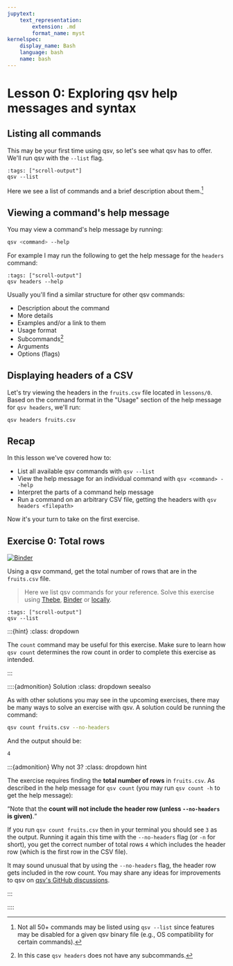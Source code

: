 ```yaml
---
jupytext:
    text_representation:
        extension: .md
        format_name: myst
kernelspec:
    display_name: Bash
    language: bash
    name: bash
---
```


# Lesson 0: Exploring qsv help messages and syntax

## Listing all commands

This may be your first time using qsv, so let's see what qsv has to offer. We'll run qsv with the `--list` flag.

```{code-cell}
:tags: ["scroll-output"]
qsv --list
```

Here we see a list of commands and a brief description about them.[^1]

## Viewing a command's help message

You may view a command's help message by running:

```bash
qsv <command> --help
```

For example I may run the following to get the help message for the `headers` command:

```{code-cell}
:tags: ["scroll-output"]
qsv headers --help
```

Usually you'll find a similar structure for other qsv commands:

-   Description about the command
-   More details
-   Examples and/or a link to them
-   Usage format
-   Subcommands[^2]
-   Arguments
-   Options (flags)

## Displaying headers of a CSV

Let's try viewing the headers in the `fruits.csv` file located in `lessons/0`. Based on the command format in the "Usage" section of the help message for `qsv headers`, we'll run:

```{code-cell}
qsv headers fruits.csv
```

## Recap

In this lesson we've covered how to:

-   List all available qsv commands with `qsv --list`
-   View the help message for an individual command with `qsv <command> --help`
-   Interpret the parts of a command help message
-   Run a command on an arbitrary CSV file, getting the headers with `qsv headers <filepath>`

Now it's your turn to take on the first exercise.

## Exercise 0: Total rows

[![Binder](https://mybinder.org/badge_logo.svg)](https://mybinder.org/v2/gh/dathere/100.dathere.com/main?labpath=lessons%2F0%2Fexercise.ipynb)

Using a qsv command, get the total number of rows that are in the `fruits.csv` file.

> Here we list qsv commands for your reference. Solve this exercise using [Thebe](exercises-setup:thebe), [Binder](exercises-setup:binder) or [locally](exercises-setup:local).

```{code-cell}
:tags: ["scroll-output"]
qsv --list
```

:::{hint}
:class: dropdown

The `count` command may be useful for this exercise. Make sure to learn how `qsv count` determines the row count in order to complete this exercise as intended.

:::

::::{admonition} Solution
:class: dropdown seealso

As with other solutions you may see in the upcoming exercises, there may be many ways to solve an exercise with qsv. A solution could be running the command:

```bash
qsv count fruits.csv --no-headers
```

And the output should be:

```bash
4
```

:::{admonition} Why not 3?
:class: dropdown hint

The exercise requires finding the **total number of rows** in `fruits.csv`. As described in the help message for `qsv count` (you may run `qsv count -h` to get the help message):

<q>Note that the **count will not include the header row (unless `--no-headers` is given)**.</q>

If you run `qsv count fruits.csv` then in your terminal you should see `3` as the output. Running it again this time with the `--no-headers` flag (or `-n` for short), you get the correct number of total rows `4` which includes the header row (which is the first row in the CSV file).

It may sound unusual that by using the `--no-headers` flag, the header row gets included in the row count. You may share any ideas for improvements to qsv on [qsv's GitHub discussions](https://github.com/jqnatividad/qsv/discussions).

:::

::::

[^1]: Not all 50+ commands may be listed using `qsv --list` since features may be disabled for a given qsv binary file (e.g., OS compatibility for certain commands).
[^2]: In this case `qsv headers` does not have any subcommands.
